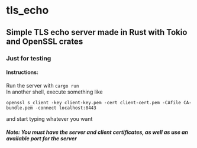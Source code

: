 # tls_echo
## Simple TLS echo server made in Rust with Tokio and OpenSSL crates
### Just for testing
#### Instructions:
Run the server with `cargo run`
<br/>
In another shell, execute something like
```
openssl s_client -key client-key.pem -cert client-cert.pem -CAfile CA-bundle.pem -connect localhost:8443
```
and start typing whatever you want
##### Note: You must have the server and client certificates, as well as use an available port for the server
